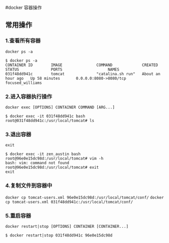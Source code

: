 #docker 容器操作
## 常用操作
### 1.查看所有容器
`docker ps -a`

```
$ docker ps -a
CONTAINER ID        IMAGE               COMMAND             CREATED             STATUS              PORTS                    NAMES
031f48dd941c        tomcat              "catalina.sh run"   About an hour ago   Up 58 minutes       0.0.0.0:8080->8080/tcp   focused_williams
```

### 2.进入容器执行操作
`docker exec [OPTIONS] CONTAINER COMMAND [ARG...]`

```
$ docker exec -it 031f48dd941c bash
root@031f48dd941c:/usr/local/tomcat# ls
```
### 3.退出容器
`exit`

```
$ docker exec -it zen_austin bash
root@96e0e15dc98d:/usr/local/tomcat# vim -h
bash: vim: command not found
root@96e0e15dc98d:/usr/local/tomcat# exit
exit
```

### 4.复制文件到容器中
`docker cp tomcat-users.xml 96e0e15dc98d:/usr/local/tomcat/conf/`
`docker cp tomcat-users.xml 031f48dd941c:/usr/local/tomcat/conf/`

### 5.重启容器
`docker restart|stop [OPTIONS] CONTAINER [CONTAINER...]`

```
$ docker restart|stop 031f48dd941c 96e0e15dc98d
```
